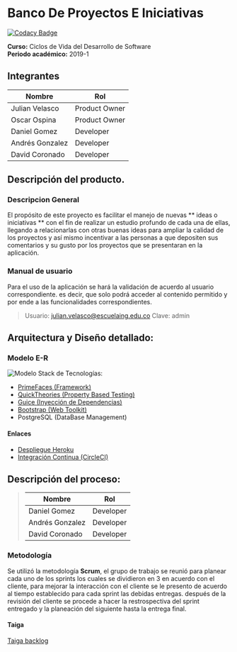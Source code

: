 
# Banco De Proyectos E Iniciativas 

[![Codacy Badge](https://api.codacy.com/project/badge/Grade/3b8265a413f1449eb33529f5e999ab23)](https://app.codacy.com/gh/Los-machos-y-Coronado/Banco-de-proyectos?utm_source=github.com&utm_medium=referral&utm_content=Los-machos-y-Coronado/Banco-de-proyectos&utm_campaign=Badge_Grade_Settings)

**Curso:** Ciclos de Vida del Desarrollo de Software \
**Periodo académico:** 2019-1
## Integrantes
|     Nombre    |     Rol         |
|--------------|------------- |
|Julian Velasco	|Product Owner    |
|Oscar Ospina	|Product Owner    |
|Daniel Gomez	|Developer   
|Andrés Gonzalez|Developer   |
|David Coronado |Developer   |
##  Descripción del producto.
 ### Descripcion General
 El propósito de este proyecto es facilitar el manejo de nuevas  ** ideas o iniciativas ** con el fin de realizar un estudio profundo de cada una de ellas, llegando a relacionarlas con otras buenas ideas para ampliar la calidad de los proyectos y así mismo incentivar a las personas a que depositen sus comentarios y su gusto por los proyectos que se presentaran en la aplicación.
### Manual de usuario
Para el uso de la aplicación se hará la validación de acuerdo al usuario correspondiente. es decir, que solo podrá acceder al contenido permitido y por ende a las funcionalidades correspondientes.
> Usuario: julian.velasco@escuelaing.edu.co
	Clave:   admin
## **Arquitectura y Diseño detallado:**
### Modelo E-R
![Modelo](https://github.com/Los-machos-y-Coronado/Banco-de-proyectos/blob/develop/Persistencia/modelo_entidad_r.png)
Stack de Tecnologías:
   * [PrimeFaces (Framework)](https://www.primefaces.org/)
   * [QuickTheories (Property Based Testing)](https://github.com/quicktheories/QuickTheories)
   * [Guice (Inyección de Dependencias)](https://github.com/google/guice)
   * [Bootstrap (Web Toolkit)](https://getbootstrap.com/)
   * PostgreSQL (DataBase Management)
#### Enlaces
+ [Despliegue  Heroku](https://.herokuapp.com/)
+ [Integración Continua  (CircleCI)](https://app.circleci.com/pipelines/github/Los-machos-y-Coronado/Banco-de-proyectos)

## **Descripción del proceso:**
>|     Nombre    |     Rol         |
>|--------------|------------- |
>|Daniel Gomez	|Developer  | 
>|Andrés Gonzalez|Developer   |
>|David Coronado |Developer   |
### Metodología 
Se utilizó la metodología **Scrum**,  el grupo de trabajo se reunió para planear cada uno de los sprints los cuales se dividieron en 3 en acuerdo con el cliente, para mejorar la interacción con el cliente se le presento de acuerdo al tiempo establecido para cada sprint las debidas entregas.
después de la revisión del cliente se procede a hacer la restrospectiva del sprint entregado y la planeación del siguiente hasta la entrega final.
#### Taiga
[Taiga backlog](https://tree.taiga.io/project/anfegoca-plataforma-banco-de-iniciativas-de-proyectos/backlog)
